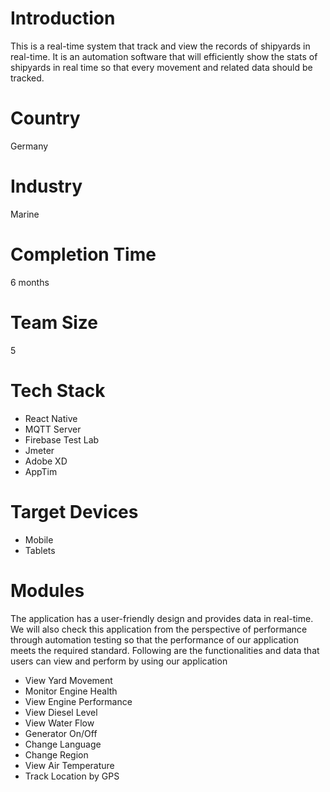 # Introduction
This is a real-time system that track and view the records of shipyards in real-time. It is an automation software that will efficiently show the stats of shipyards in real time so that every movement and related data should be tracked.
# Country
Germany
# Industry
Marine
# Completion Time
6 months
# Team Size
5
# Tech Stack
- React Native
- MQTT Server
- Firebase Test Lab
- Jmeter
- Adobe XD  
- AppTim
# Target Devices
- Mobile
- Tablets
# Modules
The application has a user-friendly design and provides data in real-time. We will also check this application from the perspective of performance through automation testing so that the performance of our application meets the required standard. Following are the functionalities and data that users can view and perform by using our application
- View Yard Movement
- Monitor Engine Health
- View Engine Performance
- View Diesel Level
- View Water Flow
- Generator On/Off
- Change Language
- Change Region
- View Air Temperature
- Track Location by GPS
